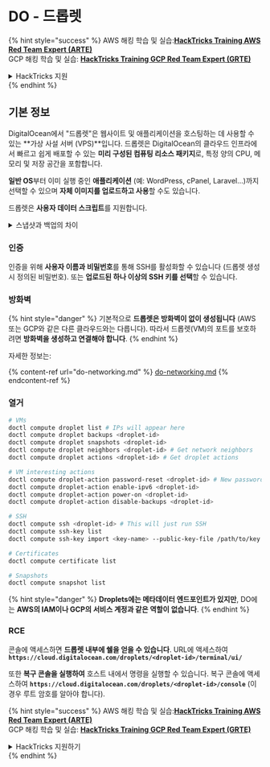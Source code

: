 # DO - 드롭렛

{% hint style="success" %}
AWS 해킹 학습 및 실습:<img src="/.gitbook/assets/image.png" alt="" data-size="line">[**HackTricks Training AWS Red Team Expert (ARTE)**](https://training.hacktricks.xyz/courses/arte)<img src="/.gitbook/assets/image.png" alt="" data-size="line">\
GCP 해킹 학습 및 실습: <img src="/.gitbook/assets/image (2).png" alt="" data-size="line">[**HackTricks Training GCP Red Team Expert (GRTE)**<img src="/.gitbook/assets/image (2).png" alt="" data-size="line">](https://training.hacktricks.xyz/courses/grte)

<details>

<summary>HackTricks 지원</summary>

* [**구독 요금제**](https://github.com/sponsors/carlospolop)를 확인하세요!
* 💬 [**디스코드 그룹**](https://discord.gg/hRep4RUj7f) 또는 [**텔레그램 그룹**](https://t.me/peass)에 **가입**하거나 **트위터** 🐦 [**@hacktricks\_live**](https://twitter.com/hacktricks\_live)**를 팔로우**하세요.
* [**HackTricks**](https://github.com/carlospolop/hacktricks) 및 [**HackTricks Cloud**](https://github.com/carlospolop/hacktricks-cloud) 깃헙 저장소에 PR을 제출하여 해킹 요령을 공유하세요.

</details>
{% endhint %}

## 기본 정보

DigitalOcean에서 "드롭렛"은 웹사이트 및 애플리케이션을 호스팅하는 데 사용할 수 있는 **가상 사설 서버 (VPS)**입니다. 드롭렛은 DigitalOcean의 클라우드 인프라에서 빠르고 쉽게 배포할 수 있는 **미리 구성된 컴퓨팅 리소스 패키지**로, 특정 양의 CPU, 메모리 및 저장 공간을 포함합니다.

**일반 OS**부터 이미 실행 중인 **애플리케이션** (예: WordPress, cPanel, Laravel...)까지 선택할 수 있으며 **자체 이미지를 업로드하고 사용**할 수도 있습니다.

드롭렛은 **사용자 데이터 스크립트**를 지원합니다.

<details>

<summary>스냅샷과 백업의 차이</summary>

DigitalOcean에서 스냅샷은 드롭렛 디스크의 특정 시점 복사본입니다. 스냅샷은 스냅샷이 촬영된 시점의 드롭렛 디스크 상태를 캡처하며, 운영 체제, 설치된 애플리케이션 및 디스크의 모든 파일 및 데이터를 포함합니다.

스냅샷은 원본 드롭렛과 동일한 구성으로 새로운 드롭렛을 만드는 데 사용하거나 스냅샷이 촬영된 시점의 드롭렛 상태로 복원하는 데 사용할 수 있습니다. 스냅샷은 DigitalOcean의 객체 저장소 서비스에 저장되며, 마지막 스냅샷 이후의 변경 사항만 저장되므로 효율적으로 사용하고 비용 효율적으로 저장할 수 있습니다.

한편 백업은 운영 체제, 설치된 애플리케이션, 파일 및 데이터뿐만 아니라 드롭렛의 설정 및 메타데이터를 포함한 드롭렛의 완전한 복사본입니다. 백업은 일정한 주기로 수행되며 특정 시점에서 드롭렛의 전체 상태를 캡처합니다.

스냅샷과 달리 백업은 압축 및 암호화된 형식으로 저장되며 DigitalOcean의 인프라에서 원격 위치로 전송됩니다. 이로써 백업은 재해 복구에 이상적이며 데이터 손실 또는 기타 재앙 발생 시 복원할 수 있는 드롭렛의 완전한 복사본을 제공합니다.

요약하면, 스냅샷은 드롭렛 디스크의 특정 시점 복사본이며, 백업은 설정 및 메타데이터를 포함한 드롭렛의 완전한 복사본입니다. 스냅샷은 DigitalOcean의 객체 저장소 서비스에 저장되고, 백업은 DigitalOcean의 인프라에서 원격 위치로 전송됩니다. 스냅샷과 백업 모두 드롭렛을 복원하는 데 사용할 수 있지만, 스냅샷은 더 효율적으로 사용하고 저장되며, 백업은 재해 복구를 위한 더 포괄적인 백업 솔루션을 제공합니다.

</details>

### 인증

인증을 위해 **사용자 이름과 비밀번호**를 통해 SSH를 활성화할 수 있습니다 (드롭렛 생성 시 정의된 비밀번호). 또는 **업로드된 하나 이상의 SSH 키를 선택**할 수 있습니다.

### 방화벽

{% hint style="danger" %}
기본적으로 **드롭렛은 방화벽이 없이 생성됩니다** (AWS 또는 GCP와 같은 다른 클라우드와는 다릅니다). 따라서 드롭렛(VM)의 포트를 보호하려면 **방화벽을 생성하고 연결해야 합니다**.
{% endhint %}

자세한 정보는:

{% content-ref url="do-networking.md" %}
[do-networking.md](do-networking.md)
{% endcontent-ref %}

### 열거
```bash
# VMs
doctl compute droplet list # IPs will appear here
doctl compute droplet backups <droplet-id>
doctl compute droplet snapshots <droplet-id>
doctl compute droplet neighbors <droplet-id> # Get network neighbors
doctl compute droplet actions <droplet-id> # Get droplet actions

# VM interesting actions
doctl compute droplet-action password-reset <droplet-id> # New password is emailed to the user
doctl compute droplet-action enable-ipv6 <droplet-id>
doctl compute droplet-action power-on <droplet-id>
doctl compute droplet-action disable-backups <droplet-id>

# SSH
doctl compute ssh <droplet-id> # This will just run SSH
doctl compute ssh-key list
doctl compute ssh-key import <key-name> --public-key-file /path/to/key.pub

# Certificates
doctl compute certificate list

# Snapshots
doctl compute snapshot list
```
{% hint style="danger" %}
**Droplets에는 메타데이터 엔드포인트가 있지만**, DO에는 **AWS의 IAM이나 GCP의 서비스 계정과 같은 역할이 없습니다**.
{% endhint %}

### RCE

콘솔에 액세스하면 **드롭렛 내부에 쉘을 얻을 수 있습니다**. URL에 액세스하여 **`https://cloud.digitalocean.com/droplets/<droplet-id>/terminal/ui/`**

또한 **복구 콘솔을 실행하여** 호스트 내에서 명령을 실행할 수 있습니다. 복구 콘솔에 액세스하여 **`https://cloud.digitalocean.com/droplets/<droplet-id>/console`** (이 경우 루트 암호를 알아야 합니다).

{% hint style="success" %}
AWS 해킹 학습 및 실습:<img src="/.gitbook/assets/image.png" alt="" data-size="line">[**HackTricks Training AWS Red Team Expert (ARTE)**](https://training.hacktricks.xyz/courses/arte)<img src="/.gitbook/assets/image.png" alt="" data-size="line">\
GCP 해킹 학습 및 실습: <img src="/.gitbook/assets/image (2).png" alt="" data-size="line">[**HackTricks Training GCP Red Team Expert (GRTE)**<img src="/.gitbook/assets/image (2).png" alt="" data-size="line">](https://training.hacktricks.xyz/courses/grte)

<details>

<summary>HackTricks 지원하기</summary>

* [**구독 요금제**](https://github.com/sponsors/carlospolop)를 확인하세요!
* 💬 [**디스코드 그룹**](https://discord.gg/hRep4RUj7f) 또는 [**텔레그램 그룹**](https://t.me/peass)에 **참여**하거나 **트위터** 🐦 [**@hacktricks\_live**](https://twitter.com/hacktricks\_live)**를 팔로우**하세요.
* [**HackTricks**](https://github.com/carlospolop/hacktricks) 및 [**HackTricks Cloud**](https://github.com/carlospolop/hacktricks-cloud) 깃헙 레포지토리에 PR을 제출하여 해킹 트릭을 공유하세요.

</details>
{% endhint %}
